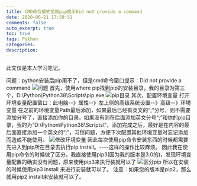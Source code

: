 ```yaml
---
title: CMD命令模式使用pip提示Did not provide a command
date: 2020-06-21 17:59:51
comments: false
auto_excerpt: true
toc: true
tags: Python
categories: 
description: 
---
```

此文仅是本人学习笔记。

问题：python安装后pip用不了，但是cmd命令窗口提示：Did not provide a command
![问题](/images/Python-pip1.png)
首先，使用where pip找到pip的安装目录，我的目录为第三个，D:\Python\Python38\Scripts\pip.exe
![pip目录](/images/Python-pip2.png)
其次，配置环境变量
打开环境变量配置窗口：此电脑--》属性--》左上侧的高级系统设置--》高级--》环境变量
在之前的环境变量Path最后添加，如果最后已经有英文的“;”分号，则不需要添加分号了，直接添加你的目录。如果没有则在后面添加英文分号“;”和你的pip目录，我的为“D:\Python\Python38\Scripts\”，添加完成之后，最好是在内容的最后面直接添加一个英文的“;”，习惯问题，方便下次配置其他环境变量时忘记添加而造成不能使用。
![修改环境变量](/images/Python-pip3.png)
因此每次使用pip命令安装东西的时候都需要先进入到pip所在目录去执行pip install。----这样的操作比较麻烦。
因此我在使用pip命令的时候做了区分，我直接使用pip3(因为我的版本是3.0的)，发现环境变量配置的确实没有问题，原来使用pip3来执行装就可以了
![区分pip](/images/Python-pip4.png)
所以在安装的时候使用pip3 install 来进行安装就可以了。
注意：如果您的版本是pip2，那么就用pip2 install来安装就可以了。
